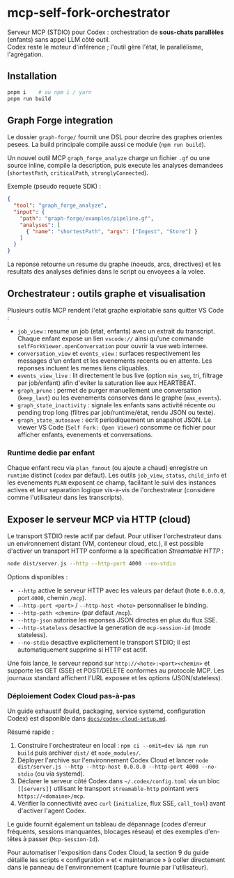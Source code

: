 # mcp-self-fork-orchestrator

Serveur MCP (STDIO) pour Codex : orchestration de **sous-chats parallèles** (enfants) sans appel LLM côté outil.  
Codex reste le moteur d'inférence ; l'outil gère l'état, le parallélisme, l'agrégation.

## Installation

```bash
pnpm i    # ou npm i / yarn
pnpm run build
```

## Graph Forge integration

Le dossier `graph-forge/` fournit une DSL pour decrire des graphes orientes pesees. La build principale compile aussi ce module (`npm run build`).

Un nouvel outil MCP `graph_forge_analyze` charge un fichier `.gf` ou une source inline, compile la description, puis execute les analyses demandees (`shortestPath`, `criticalPath`, `stronglyConnected`).

Exemple (pseudo requete SDK) :

```json
{
  "tool": "graph_forge_analyze",
  "input": {
    "path": "graph-forge/examples/pipeline.gf",
    "analyses": [
      { "name": "shortestPath", "args": ["Ingest", "Store"] }
    ]
  }
}
```

La reponse retourne un resume du graphe (noeuds, arcs, directives) et les resultats des analyses definies dans le script ou envoyees a la volee.


## Orchestrateur : outils graphe et visualisation

Plusieurs outils MCP rendent l'etat graphe exploitable sans quitter VS Code :

- `job_view` : resume un job (etat, enfants) avec un extrait du transcript. Chaque enfant expose un lien `vscode://` ainsi qu'une commande `selfForkViewer.openConversation` pour ouvrir la vue web internee.
- `conversation_view` et `events_view` : surfaces respectivement les messages d'un enfant et les evenements recents ou en attente. Les reponses incluent les memes liens cliquables.
- `events_view_live` : lit directement le bus live (option `min_seq`, tri, filtrage par job/enfant) afin d'eviter la saturation liee aux HEARTBEAT.
- `graph_prune` : permet de purger manuellement une conversation (`keep_last`) ou les evenements conserves dans le graphe (`max_events`).
- `graph_state_inactivity` : signale les enfants sans activité récente ou pending trop long (filtres par job/runtime/état, rendu JSON ou texte).
- `graph_state_autosave` : ecrit periodiquement un snapshot JSON. Le viewer VS Code (`Self Fork: Open Viewer`) consomme ce fichier pour afficher enfants, evenements et conversations.

### Runtime dedie par enfant

Chaque enfant recu via `plan_fanout` (ou ajoute a chaud) enregistre un `runtime` distinct (`codex` par defaut). Les outils `job_view`, `status`, `child_info` et les evenements `PLAN` exposent ce champ, facilitant le suivi des instances actives et leur separation logique vis-a-vis de l'orchestrateur (considere comme l'utilisateur dans les transcripts).

## Exposer le serveur MCP via HTTP (cloud)

Le transport STDIO reste actif par defaut. Pour utiliser l'orchestrateur dans un environnement distant (VM, conteneur cloud, etc.), il est possible d'activer un transport HTTP conforme a la specification *Streamable HTTP* :

```bash
node dist/server.js --http --http-port 4000 --no-stdio
```

Options disponibles :

- `--http` active le serveur HTTP avec les valeurs par defaut (hote `0.0.0.0`, port `4000`, chemin `/mcp`).
- `--http-port <port>` / `--http-host <hote>` personnaliser le binding.
- `--http-path <chemin>` (par defaut `/mcp`).
- `--http-json` autorise les reponses JSON directes en plus du flux SSE.
- `--http-stateless` desactive la generation de `mcp-session-id` (mode stateless).
- `--no-stdio` desactive explicitement le transport STDIO; il est automatiquement supprime si HTTP est actif.

Une fois lance, le serveur repond sur `http://<hote>:<port><chemin>` et supporte les GET (SSE) et POST/DELETE conformes au protocole MCP. Les journaux standard affichent l'URL exposee et les options (JSON/stateless).

### Déploiement Codex Cloud pas-à-pas

Un guide exhaustif (build, packaging, service systemd, configuration Codex) est disponible dans [`docs/codex-cloud-setup.md`](docs/codex-cloud-setup.md).

Résumé rapide :

1. Construire l'orchestrateur en local : `npm ci --omit=dev && npm run build` puis archiver `dist/` et `node_modules/`.
2. Déployer l'archive sur l'environnement Codex Cloud et lancer `node dist/server.js --http --http-host 0.0.0.0 --http-port 4000 --no-stdio` (ou via systemd).
3. Déclarer le serveur côté Codex dans `~/.codex/config.toml` via un bloc `[[servers]]` utilisant le transport `streamable-http` pointant vers `https://<domaine>/mcp`.
4. Vérifier la connectivité avec `curl` (`initialize`, flux SSE, `call_tool`) avant d'activer l'agent Codex.

Le guide fournit également un tableau de dépannage (codes d'erreur fréquents, sessions manquantes, blocages réseau) et des exemples d'en-têtes à passer (`Mcp-Session-Id`).


Pour automatiser l'exposition dans Codex Cloud, la section 9 du guide détaille les scripts « configuration » et « maintenance » à coller directement dans le panneau de l'environnement (capture fournie par l'utilisateur).

